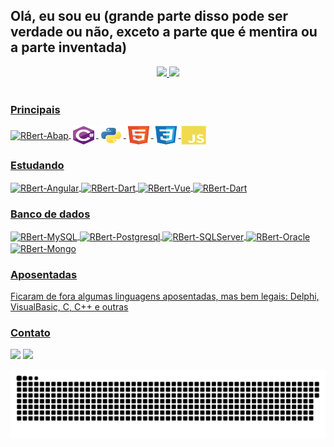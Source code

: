 ## Olá, eu sou eu (grande parte disso pode ser verdade ou não, exceto a parte que é mentira ou a parte inventada)

<div align="center">
  <a href="https://github.com/rbertizini">
  <img height="180em" src="https://github-readme-stats.vercel.app/api?username=rbertizini&show_icons=true&theme=blue-green&include_all_commits=true&count_private=true"/>
  <img height="180em" src="https://github-readme-stats.vercel.app/api/top-langs/?username=rbertizini&layout=compact&langs_count=7&theme=blue-green"/>
</div>

<div style="display: inline_block">
  <br>
  <h3>Principais</h3>
  <img align="center" alt="RBert-Abap" height="30" width="70" src="https://i.imgur.com/l2y92II.png">
  <img align="center" alt="RBert-Csharp" height="30" width="40" src="https://raw.githubusercontent.com/devicons/devicon/master/icons/csharp/csharp-original.svg">
  <img align="center" alt="RBert-Python" height="30" width="40" src="https://raw.githubusercontent.com/devicons/devicon/master/icons/python/python-original.svg">
  <img align="center" alt="RBert-HTML" height="30" width="40" src="https://raw.githubusercontent.com/devicons/devicon/master/icons/html5/html5-original.svg">
  <img align="center" alt="RBert-CSS" height="30" width="40" src="https://raw.githubusercontent.com/devicons/devicon/master/icons/css3/css3-original.svg">
  <img align="center" alt="RBert-Js" height="30" width="40" src="https://raw.githubusercontent.com/devicons/devicon/master/icons/javascript/javascript-plain.svg">
  
  <br>
  <h3>Estudando</h3>
  <img align="center" alt="RBert-Angular" height="30" width="40" src="https://raw.github.com/devicons/devicon/master/icons/angularjs/angularjs-original.svg">
  <img align="center" alt="RBert-Dart" height="30" width="40" src="https://raw.github.com/devicons/devicon/master/icons/r/r-original.svg">
  <img align="center" alt="RBert-Vue" height="30" width="40" src="https://raw.github.com/devicons/devicon/master/icons/vuejs/vuejs-original.svg">
  <img align="center" alt="RBert-Dart" height="30" width="40" src="https://raw.github.com/devicons/devicon/master/icons/dart/dart-original.svg">
  
  <br>
  <h3>Banco de dados</h3>
  <img align="center" alt="RBert-MySQL" height="30" width="40" src="https://raw.github.com/devicons/devicon/master/icons/mysql/mysql-original.svg">
  <img align="center" alt="RBert-Postgresql" height="30" width="40" src="https://raw.github.com/devicons/devicon/master/icons/postgresql/postgresql-original.svg">
  <img align="center" alt="RBert-SQLServer" height="30" width="40" src="https://raw.github.com/devicons/devicon/master/icons/microsoftsqlserver/microsoftsqlserver-plain.svg">
  <img align="center" alt="RBert-Oracle" height="30" width="40" src="https://raw.github.com/devicons/devicon/master/icons/oracle/oracle-original.svg">
  <img align="center" alt="RBert-Mongo" height="30" width="40" src="https://raw.github.com/devicons/devicon/master/icons/mongodb/mongodb-original.svg">
  
  <br>
  <h3>Aposentadas</h3>
  Ficaram de fora algumas linguagens aposentadas, mas bem legais: Delphi, VisualBasic, C, C++ e outras
</div>
 
<div>
  <h3>Contato</h3>
  <a href = "mailto:rbertizini@gmail.com"><img src="https://img.shields.io/badge/-Gmail-%23333?style=for-the-badge&logo=gmail&logoColor=white" target="_blank"></a>
  <a href="https://www.linkedin.com/in/renato-bertizini/" target="_blank"><img src="https://img.shields.io/badge/-LinkedIn-%230077B5?style=for-the-badge&logo=linkedin&logoColor=white" target="_blank"></a> 
  
  ![Snake animation](https://github.com/rbertizini/rbertizini/blob/output/github-contribution-grid-snake.svg)
  
</div>
  

